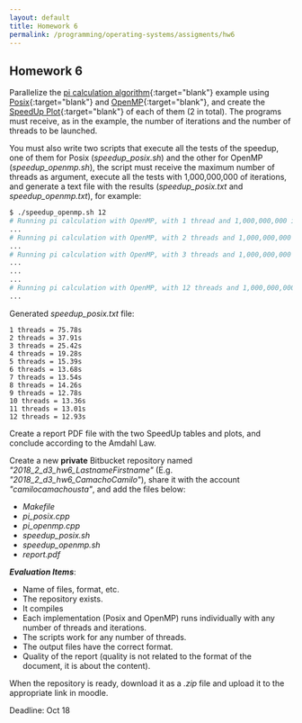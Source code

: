 ```yaml
---
layout: default
title: Homework 6
permalink: /programming/operating-systems/assigments/hw6
---
```


## Homework 6

Parallelize the [pi calculation algorithm](https://github.com/cstopics/cstopics/blob/gh-pages/assets/code/os/pi.cpp){:target="blank"} example using [Posix](/cstopics/programming/operating-systems/4_threads/4_1_posix){:target="blank"} and [OpenMP](/cstopics//programming/operating-systems/4_threads/4_2_openmp){:target="blank"}, and create the [SpeedUp Plot](/cstopics/programming/operating-systems/4_threads/4_0_threads#speedup){:target="blank"} of each of them (2 in total). The programs must receive, as in the example,  the number of iterations and the number of threads to be launched.

You must also write two scripts that execute all the tests of the speedup, one of them for Posix (*speedup_posix.sh*) and the other for OpenMP (*speedup_openmp.sh*), the script must receive the maximum number of threads as argument, execute all the tests with 1,000,000,000 of iterations, and generate a text file with the results (*speedup_posix.txt* and *speedup_openmp.txt*), for example:

``` bash
$ ./speedup_openmp.sh 12
# Running pi calculation with OpenMP, with 1 thread and 1,000,000,000 iterations.
...
# Running pi calculation with OpenMP, with 2 threads and 1,000,000,000 iterations.
...
# Running pi calculation with OpenMP, with 3 threads and 1,000,000,000 iterations.
...
...
...
# Running pi calculation with OpenMP, with 12 threads and 1,000,000,000 iterations.
...
```

Generated *speedup_posix.txt* file:

```
1 threads = 75.78s
2 threads = 37.91s
3 threads = 25.42s
4 threads = 19.28s
5 threads = 15.39s
6 threads = 13.68s
7 threads = 13.54s
8 threads = 14.26s
9 threads = 12.78s
10 threads = 13.36s
11 threads = 13.01s
12 threads = 12.93s
```

Create a report PDF file with the two SpeedUp tables and plots, and conclude according to the Amdahl Law.

Create a new **private** Bitbucket repository named *"2018_2_d3_hw6_LastnameFirstname"* (E.g. *"2018_2_d3_hw6_CamachoCamilo"*), share it with the account *"camilocamachousta"*, and add the files below:

* *Makefile*
* *pi_posix.cpp*
* *pi_openmp.cpp*
* *speedup_posix.sh*
* *speedup_openmp.sh*
* *report.pdf*

***Evaluation Items***:

* Name of files, format, etc.
* The repository exists.
* It compiles
* Each implementation (Posix and OpenMP) runs individually with any number of threads and iterations.
* The scripts work for any number of threads.
* The output files have the correct format.
* Quality of the report (quality is not related to the format of the document, it is about the content).

When the repository is ready, download it as a *.zip* file and upload it to the appropriate link in moodle.

Deadline: Oct 18
